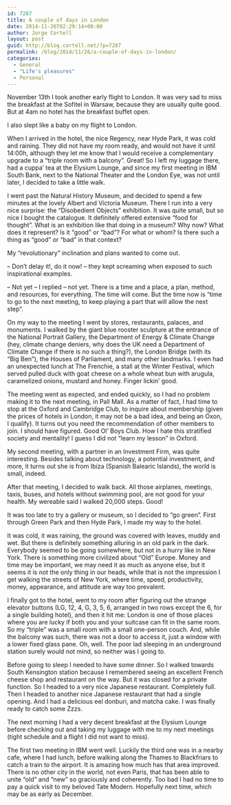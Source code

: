 ```yaml
---
id: 7287
title: A couple of days in London
date: 2014-11-26T02:29:14+00:00
author: Jorge Cortell
layout: post
guid: http://blog.cortell.net/?p=7287
permalink: /blog/2014/11/26/a-couple-of-days-in-london/
categories:
  - General
  - "Life's pleasures"
  - Personal
---
```

November 13th I took another early flight to London. It was very sad to miss the breakfast at the Sofitel in Warsaw, because they are usually quite good. But at 4am no hotel has the breakfast buffet open.

I also slept like a baby on my flight to London. 

When I arrived in the hotel, the nice Regency, near Hyde Park, it was cold and raining. They did not have my room ready, and would not have it until 14:00h, although they let me know that I would receive a complementary upgrade to a “triple room with a balcony”. Great! So I left my luggage there, had a cuppa’ tea at the Elysium Lounge, and since my first meeting in IBM South Bank, next to the National Theater and the London Eye, was not until later, I decided to take a little walk.

I went past the Natural History Museum, and decided to spend a few minutes at the lovely Albert and Victoria Museum. There I run into a very nice surprise: the “Disobedient Objects” exhibition. It was quite small, but so nice I bought the catalogue. It definitely offered extensive “food for thought”. What is an exhibition like that doing in a museum? Why now? What does it represent? Is it “good” or “bad”? For what or whom? Is there such a thing as “good” or “bad” in that context?

My “revolutionary” inclination and plans wanted to come out.
  
– Don’t delay it!, do it now! – they kept screaming when exposed to such inspirational examples.
  
– Not yet – I replied – not yet. There is a time and a place, a plan, method, and resources, for everything. The time will come. But the time now is “time to go to the next meeting, to keep playing a part that will allow the next step”.

On my way to the meeting I went by stores, restaurants, palaces, and monuments. I walked by the giant blue rooster sculpture at the entrance of the National Portrait Gallery, the Department of Energy & Climate Change (hey, climate change deniers, why does the UK need a Department of Climate Change if there is no such a thing?), the London Bridge (with its “Big Ben”), the Houses of Parliament, and many other landmarks. I even had an unexpected lunch at The Frenchie, a stall at the Winter Festival, which served pulled duck with goat cheese on a whole wheat bun with arugula, caramelized onions, mustard and honey. Finger lickin’ good. 

The meeting went as expected, and ended quickly, so I had no problem making it to the next meeting, in Pall Mall. As a matter of fact, I had time to stop at the Oxford and Cambridge Club, to inquire about membership (given the prices of hotels in London, it may not be a bad idea, and being an Oxon, I qualify). It turns out you need the recommendation of other members to join. I should have figured. Good Ol’ Boys Club. How I hate this stratified society and mentality! I guess I did not “learn my lesson” in Oxford.

My second meeting, with a partner in an Investment Firm, was quite interesting. Besides talking about technology, a potential investment, and more, it turns out she is from Ibiza (Spanish Balearic Islands), the world is small, indeed.

After that meeting, I decided to walk back. All those airplanes, meetings, taxis, buses, and hotels without swimming pool, are not good for your health. My wereable said I walked 20,000 steps. Good!

It was too late to try a gallery or museum, so I decided to “go green”. First through Green Park and then Hyde Park, I made my way to the hotel.

It was cold, it was raining, the ground was covered with leaves, muddy and wet. But there is definitely something alluring in an old park in the dark. Everybody seemed to be going somewhere, but not in a hurry like in New York. There is something more civilized about “Old” Europe. Money and time may be important, we may need it as much as anyone else, but it seems it is not the only thing in our heads, while that is not the impression I get walking the streets of New York, where time, speed, productivity, money, appearance, and attitude are way too prevalent.

I finally got to the hotel, went to my room after figuring out the strange elevator buttons (LG, 12, 4, G, 3, 5, 6, arranged in two rows except the 6, for a single building hotel), and then it hit me: London is one of those places where you are lucky if both you and your suitcase can fit in the same room. So my “triple” was a small room with a small one-person couch. And, while the balcony was such, there was not a door to access it, just a window with a lower fixed glass pane. Oh, well. The poor lad sleeping in an underground station surely would not mind, so neither was I going to.

Before going to sleep I needed to have some dinner. So I walked towards South Kensington station because I remembered seeing an excellent French cheese shop and restaurant on the way. But it was closed for a private function. So I headed to a very nice Japanese restaurant. Completely full. Then I headed to another nice Japanese restaurant that had a single opening. And I had a delicious eel donburi, and matcha cake. I was finally ready to catch some Zzzs.

The next morning I had a very decent breakfast at the Elysium Lounge before checking out and taking my luggage with me to my next meetings (tight schedule and a flight I did not want to miss).

The first two meeting in IBM went well. Luckily the third one was in a nearby cafe, where I had lunch, before walking along the Thames to Blackfriars to catch a train to the airport. It is amazing how much has that area improved. There is no other city in the world, not even Paris, that has been able to unite “old” and “new” so graciously and coherently. Too bad I had no time to pay a quick visit to my beloved Tate Modern. Hopefully next time, which may be as early as December.